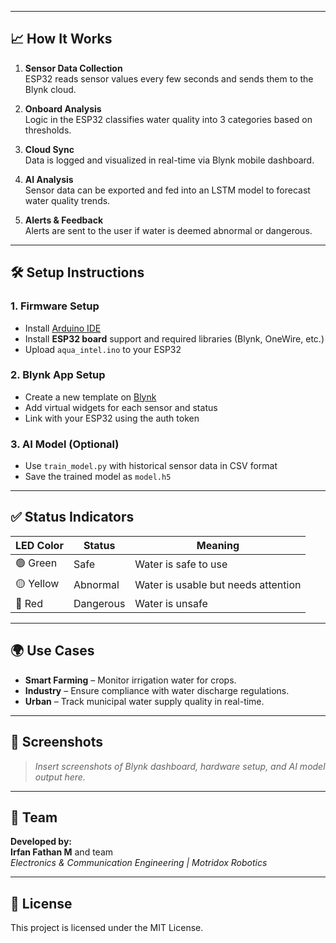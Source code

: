 
---

## 📈 How It Works

1. **Sensor Data Collection**  
   ESP32 reads sensor values every few seconds and sends them to the Blynk cloud.

2. **Onboard Analysis**  
   Logic in the ESP32 classifies water quality into 3 categories based on thresholds.

3. **Cloud Sync**  
   Data is logged and visualized in real-time via Blynk mobile dashboard.

4. **AI Analysis**  
   Sensor data can be exported and fed into an LSTM model to forecast water quality trends.

5. **Alerts & Feedback**  
   Alerts are sent to the user if water is deemed abnormal or dangerous.

---

## 🛠️ Setup Instructions

### 1. Firmware Setup
- Install [Arduino IDE](https://www.arduino.cc/en/software)
- Install **ESP32 board** support and required libraries (Blynk, OneWire, etc.)
- Upload `aqua_intel.ino` to your ESP32

### 2. Blynk App Setup
- Create a new template on [Blynk](https://blynk.cloud/)
- Add virtual widgets for each sensor and status
- Link with your ESP32 using the auth token

### 3. AI Model (Optional)
- Use `train_model.py` with historical sensor data in CSV format
- Save the trained model as `model.h5`

---

## ✅ Status Indicators

| LED Color | Status       | Meaning                     |
|-----------|--------------|-----------------------------|
| 🟢 Green  | Safe         | Water is safe to use        |
| 🟡 Yellow | Abnormal     | Water is usable but needs attention |
| 🔴 Red    | Dangerous    | Water is unsafe             |

---

## 🌍 Use Cases

- **Smart Farming** – Monitor irrigation water for crops.
- **Industry** – Ensure compliance with water discharge regulations.
- **Urban** – Track municipal water supply quality in real-time.

---

## 📸 Screenshots

> *Insert screenshots of Blynk dashboard, hardware setup, and AI model output here.*

---

## 👥 Team

**Developed by:**  
**Irfan Fathan M** and team  
*Electronics & Communication Engineering | Motridox Robotics*

---

## 📜 License

This project is licensed under the MIT License.
